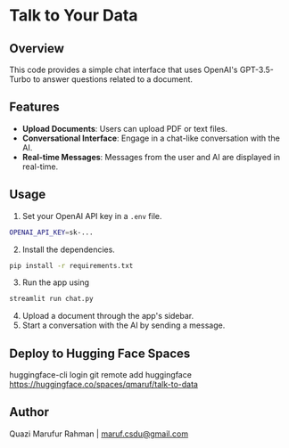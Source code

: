 # Talk to Your Data

## Overview

This code provides a simple chat interface that uses OpenAI's GPT-3.5-Turbo to answer questions related to a document.

## Features

- **Upload Documents**: Users can upload PDF or text files.
- **Conversational Interface**: Engage in a chat-like conversation with the AI.
- **Real-time Messages**: Messages from the user and AI are displayed in real-time.

## Usage

1. Set your OpenAI API key in a `.env` file.
```bash
OPENAI_API_KEY=sk-...
```
2. Install the dependencies.
```bash
pip install -r requirements.txt
```
3. Run the app using
```bash
streamlit run chat.py
```
4. Upload a document through the app's sidebar.
5. Start a conversation with the AI by sending a message.

## Deploy to Hugging Face Spaces
huggingface-cli login
git remote add huggingface https://huggingface.co/spaces/qmaruf/talk-to-data


## Author
Quazi Marufur Rahman | maruf.csdu@gmail.com
